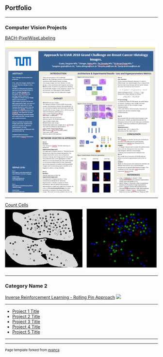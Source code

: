 ## Portfolio

---

### Computer Vision Projects

[BACH-PixelWiseLabeling](https://github.com/krishnanpooja/BACH-PixelWiseLabeling)
<img src="images/bach-poster.png?raw=true"/>

---
[Count Cells](https://github.com/krishnanpooja/Segmentation-projects)
<img src="images/count_diff_cells.png?raw=true"/>

---
### Category Name 2
[Inverse Reinforcement Learning - Rolling Pin Approach](https://github.com/krishnanpooja/IRL_Rolling_Pin_Approach)
<img src="images/cars.jpg?raw=true"/>

---



- [Project 1 Title](http://example.com/)
- [Project 2 Title](http://example.com/)
- [Project 3 Title](http://example.com/)
- [Project 4 Title](http://example.com/)
- [Project 5 Title](http://example.com/)

---




---
<p style="font-size:11px">Page template forked from <a href="https://github.com/evanca/quick-portfolio">evanca</a></p>
<!-- Remove above link if you don't want to attibute -->
